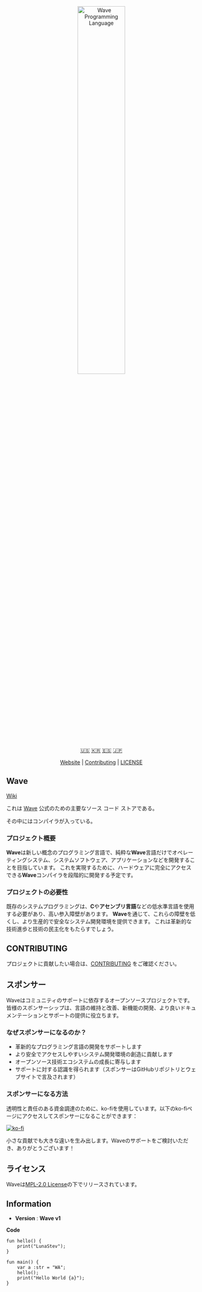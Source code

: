 <div align="center">
  <picture>
    <img alt="Wave Programming Language"
         src="https://wave-lang.dev/assets/img/features/wave.png"
         width="50%">
  </picture>

[🇺🇸][ENGLISH] [🇰🇷][KOREAN] [🇪🇸][SPANISH] [🇯🇵][JAPANESE]

[Website][Wave] | [Contributing] | [LICENSE]

</div>

[Wave]: https://www.wave-lang.dev
[Contributing]: CONTRIBUTING.md
[LICENSE]: LICENSE

[KOREAN]: KOREAN.md
[ENGLISH]: ../../README.md
[SPANISH]: SPANISH.md
[JAPANESE]: JAPANESE.md

## Wave

[Wiki](https://github.com/LunaStev/Wave/wiki)

これは [Wave] 公式のための主要なソース コード ストアである。

その中にはコンパイラが入っている。

### プロジェクト概要

**Wave**は新しい概念のプログラミング言語で、純粋な**Wave**言語だけでオペレーティングシステム、システムソフトウェア、アプリケーションなどを開発することを目指しています。
これを実現するために、ハードウェアに完全にアクセスできる**Wave**コンパイラを段階的に開発する予定です。
### プロジェクトの必要性

既存のシステムプログラミングは、**C**や**アセンブリ言語**などの低水準言語を使用する必要があり、高い参入障壁があります。
**Wave**を通じて、これらの障壁を低くし、より生産的で安全なシステム開発環境を提供できます。
これは革新的な技術進歩と技術の民主化をもたらすでしょう。

## CONTRIBUTING

プロジェクトに貢献したい場合は、[CONTRIBUTING](https://github.com/LunaStev/Wave/wiki/Contributing) をご確認ください。

## スポンサー

Waveはコミュニティのサポートに依存するオープンソースプロジェクトです。皆様のスポンサーシップは、言語の維持と改善、新機能の開発、より良いドキュメンテーションとサポートの提供に役立ちます。

### なぜスポンサーになるのか？

- 革新的なプログラミング言語の開発をサポートします
- より安全でアクセスしやすいシステム開発環境の創造に貢献します
- オープンソース技術エコシステムの成長に寄与します
- サポートに対する認識を得られます（スポンサーはGitHubリポジトリとウェブサイトで言及されます）

### スポンサーになる方法

透明性と責任のある資金調達のために、ko-fiを使用しています。以下のko-fiページにアクセスしてスポンサーになることができます：

[![ko-fi](https://ko-fi.com/img/githubbutton_sm.svg)](https://ko-fi.com/X8X311B3SX)

小さな貢献でも大きな違いを生み出します。Waveのサポートをご検討いただき、ありがとうございます！

## ライセンス

Waveは[MPL-2.0 License](../../LICENSE)の下でリリースされています。

## Information

- **Version** : **Wave v1**

**Code**

```wave
fun hello() {
    print("LunaStev");
}

fun main() {
    var a :str = "WA";
    hello();
    print("Hello World {a}");
}
```